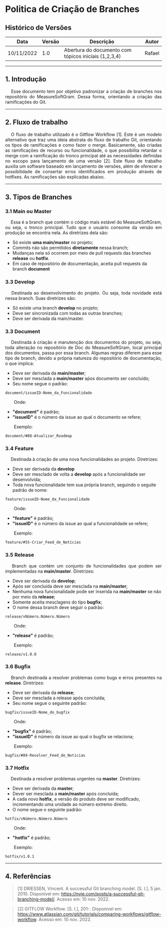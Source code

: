 # Politica de Criação de Branches

## Histórico de Versões

Data|Versão|Descrição|Autor
-|-|-|-
10/11/2022|1.0|Abertura do documento com tópicos iniciais (1,2,3,4) |Rafael|

---

## 1. <a name="1">Introdução</a>
<p align = "justify"> &emsp; Esse documento tem por objetivo padronizar a criação de branches nos repositório do MeasureSoftGram. Dessa forma, orientando a criação das ramificações do Git. </p>

---

## 2. <a name="2">Fluxo de trabalho</a>
<p align = "justify"> &emsp; O fluxo de trabalho utilizado é o Gitflow Workflow [1]. Este é um modelo alternativo que traz uma ideia abstrata do fluxo de trabalho Git, orientando os tipos de ramificações e como fazer o merge. Basicamente, são criadas as ramificações de recurso ou funcionalidade, o que possibilita retardar o merge com a ramificação do tronco principal até as necessidades definidas no escopo para lançamento de uma versão [2]. Este fluxo de trabalho auxilia um software baseado em lançamento de versões, além de oferecer a possibilidade de consertar erros identificados em produção através de hotfixes. As ramificações são explicadas abaixo.</p>

---

## 3. <a name="3">Tipos de Branches</a>
### 3.1 <a name="3.1">Main ou Master</a>
<p align = "justify"> &emsp; Essa é a branch que contém o código mais estável do MeasureSoftGram, ou seja, o tronco principal. Tudo que o usuário consome da versão em produção se encontra nela. As diretrizes dela são:</p>

* Só existe <b>uma main/master</b> no projeto;
* Commits não são permitidos <b>diretamente</b> nessa branch;
* Mudanças nela só ocorrem por meio de pull requests das branches <b>release</b> ou <b>hotfix</b>.
* Em caso de repositório de documentação, aceita pull requests da branch <b>document</b>

### 3.3 <a name="3.3">Develop</a>
<p align = "justify"> &emsp; Destinada ao desenvolvimento do projeto. Ou seja, toda novidade está nessa branch. Suas diretrizes são:</p>

* Só existe uma branch <b>develop</b> no projeto;
* Deve ser sincronizada com todas as outras branches;
* Deve ser derivada da main/master.

### 3.3 <a name="3.3">Document</a>
<p align = "justify"> &emsp; Destinada à criação e manutenção dos documentos do projeto, ou seja, toda alteração no repositório de Doc do MeasureSoftGram, local principal dos documentos, passa por essa branch. Algumas regras diferem para esse tipo de branch, devido a própria natureza do repositório de documentação, o que implica:</p>

* Deve ser derivada da <b>main/master</b>;
* Deve ser mesclada a <b>main/master</b> aṕos documento ser concluído;
* Seu nome segue o padrão:

```
document/issueID-Nome_da_Funcionalidade
```

<p align = "justify">&emsp;&emsp;Onde:</p>

* <b>"document"</b> é padrão;
* <b>"issueID"</b> é o número da issue ao qual o documento se refere;

<p align = "justify">&emsp;&emsp;Exemplo:</p>

```
document/#88-Atualizar_Roadmap
```

### 3.4 <a name="3.4">Feature</a>
<p align = "justify"> &emsp; Destinada à criação de uma nova funcionalidades ao projeto. Diretrizes:</p>

* Deve ser derivada da <b>develop</b>
* Deve ser mesclado de volta a <b>develop</b> após a funcionalidade ser desenvolvida;
* Toda nova funcionalidade tem sua própria branch, seguindo o seguite padrão de nome:

```
feature/issueID-Nome_da_Funcionalidade
```

<p align = "justify">&emsp;&emsp;Onde:</p>

* <b>"feature"</b> é padrão;
* <b>"issueID"</b> é o número da issue ao qual a funcionalidade se refere;

<p align = "justify">&emsp;&emsp;Exemplo:</p>

```
feature/#55-Criar_Feed_de_Notícias
```


### 3.5 <a name="3.5">Release</a>
<p align = "justify"> &emsp; Branch que contém um conjunto de funcionalidades que podem ser implementadas na <b>main/master</b>. Diretrizes:</p>

* Deve ser derivada da <b>develop</b>;
* Após ser concluída deve ser mesclada na <b>main/master</b>;
* Nenhuma nova funcionalidade pode ser inserida na <b>main/master</b> se não por meio da <b>release</b>;
* Somente aceita mesclagens do tipo <b>bugfix</b>;
* O nome dessa branch deve seguir o padrão:

```
release/vNúmero.Número.Número
```

<p align = "justify">&emsp;&emsp;Onde:</p>

* <b>"release"</b> é padrão;

<p align = "justify">&emsp;&emsp;Exemplo:</p>

```
release/v1.0.0
```

### 3.6 <a name="3.6">Bugfix</a>
<p align = "justify"> &emsp; Branch destinada a resolver problemas como bugs e erros presentes na <b>release</b>. Diretrizes:</p>

* Deve ser derivada da <b>release</b>;
* Deve ser mesclada a release após concluída;
* Seu nome segue o seguinte padrão:

```
bugfix/issueID-Nome_do_bugfix
```

<p align = "justify">&emsp;&emsp;Onde:</p>

* <b>"bugfix"</b> é padrão;
* <b>"issueID"</b> é número da issue ao qual o bugfix se relaciona;

<p align = "justify">&emsp;&emsp;Exemplo:</p>

```
bugfix/#89-Resolver_Feed_de_Noticias
```

### 3.7 <a name="3.7">Hotfix</a>
<p align = "justify"> &emsp; Destinada a resolver problemas urgentes na <b>master</b>. Diretrizes:</p>

* Deve ser derivada da <b>master</b>;
* Dever ser mesclada a <b>main/master</b> após concluída;
* A cada novo <b>hotfix</b>, a versão do produto deve ser modificado, incrementando uma unidade ao número extremo direito.
* O nome segue o seguinte padrão:

```
hotfix/vNúmero.Número.Número
```

<p align = "justify">&emsp;&emsp;Onde:</p>

* <b>"hotfix"</b> é padrão;

<p align = "justify">&emsp;&emsp;Exemplo:</p>

```
hotfix/v1.0.1
```

---

## 4. <a nome="3">Referências</a>

> [1] DRIESSEN, Vincent. A successful Git branching model. [S. l.], 5 jan. 2010. Disponível em: <a href="https://nvie.com/posts/a-successful-git-branching-model/">https://nvie.com/posts/a-successful-git-branching-model/</a>. Acesso em: 10 nov. 2022.

> [2] GITFLOW Workflow. [S. l.], 201-. Disponível em: <a href="https://www.atlassian.com/git/tutorials/comparing-workflows/gitflow-workflow">https://www.atlassian.com/git/tutorials/comparing-workflows/gitflow-workflow</a>. Acesso em: 10 nov. 2022.
